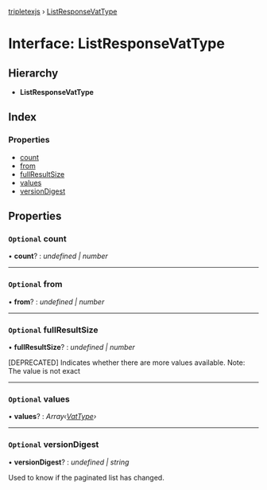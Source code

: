 [tripletexjs](../README.md) › [ListResponseVatType](listresponsevattype.md)

# Interface: ListResponseVatType

## Hierarchy

* **ListResponseVatType**

## Index

### Properties

* [count](listresponsevattype.md#optional-count)
* [from](listresponsevattype.md#optional-from)
* [fullResultSize](listresponsevattype.md#optional-fullresultsize)
* [values](listresponsevattype.md#optional-values)
* [versionDigest](listresponsevattype.md#optional-versiondigest)

## Properties

### `Optional` count

• **count**? : *undefined | number*

___

### `Optional` from

• **from**? : *undefined | number*

___

### `Optional` fullResultSize

• **fullResultSize**? : *undefined | number*

[DEPRECATED] Indicates whether there are more values available. Note: The value is not exact

___

### `Optional` values

• **values**? : *Array‹[VatType](vattype.md)›*

___

### `Optional` versionDigest

• **versionDigest**? : *undefined | string*

Used to know if the paginated list has changed.
